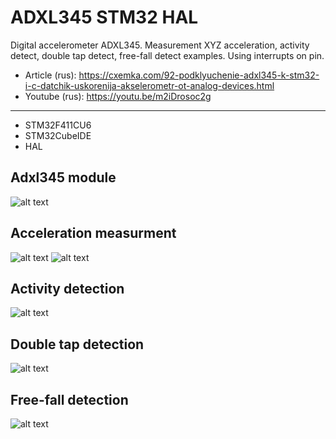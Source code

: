 # ADXL345 STM32 HAL
Digital accelerometer ADXL345. Measurement XYZ acceleration, activity detect, double tap detect, free-fall detect examples. Using interrupts on pin.

* Article (rus): https://cxemka.com/92-podklyuchenie-adxl345-k-stm32-i-c-datchik-uskorenija-akselerometr-ot-analog-devices.html
* Youtube (rus): https://youtu.be/m2iDrosoc2g
___
* STM32F411CU6
* STM32CubeIDE
* HAL

 ## Adxl345 module
   ![alt text](https://cxemka.com/upload/art/adxl345/acceleration_adxl345_module_tb.jpg)

 ## Acceleration measurment
  ![alt text](https://cxemka.com/upload/art/adxl345/xyz_aqua_monitor.png)
  ![alt text](https://cxemka.com/upload/art/adxl345/xgygzg.png)


 ## Activity detection
  ![alt text](https://cxemka.com/upload/art/adxl345/act_int_led.gif)
  
   ## Double tap detection
  ![alt text](https://cxemka.com/upload/art/adxl345/double_tap_int_exmp.gif)
  
   ## Free-fall detection
  ![alt text](https://cxemka.com/upload/art/adxl345/free_fall_test_daxl.gif)
